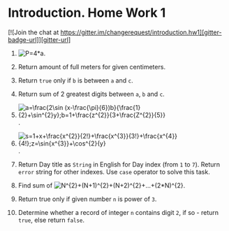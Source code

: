 Introduction. Home Work 1
=========================

[![Join the chat at https://gitter.im/changerequest/introduction.hw1][gitter-badge-url]][gitter-url]

1. ![P=4*a][task1].

1. Return amount of full meters for given centimeters.

1. Return `true` only if `b` is between `a` and `c`.

1. Return sum of 2 greatest digits between `a`, `b` and `c`.
 
1. ![a=\frac{2\sin (x-\frac{\pi}{6})b}{\frac{1}{2}+\sin^{2}y};b=1+\frac{z^{2}}{3+\frac{Z^{2}}{5}}][task5].

1. ![s=1+x+\frac{x^{2}}{2!}+\frac{x^{3}}{3!}+\frac{x^{4}}{4!};z=\sin{x^{3}}+\cos^{2}{y}][task6].

1. Return Day title as `String` in English for Day index (from `1` to `7`).
Return `error` string for other indexes. 
Use `case` operator to solve this task.

1. Find sum of ![N^{2}+(N+1)^{2}+(N+2)^{2}+...+(2*N)^{2}][task8].

1. Return true only if given number `n` is power of `3`.

1. Determine whether a record of integer `n` contains digit `2`, if so - return `true`, else return `false`.

[task1]: https://github.com/ChangeRequest/hw1/raw/master/.images/task1.png
[task5]: https://github.com/ChangeRequest/hw1/raw/master/.images/task5.png
[task6]: https://github.com/ChangeRequest/hw1/raw/master/.images/task6.png
[task8]: https://github.com/ChangeRequest/hw1/raw/master/.images/task8.png
[gitter-badge-url]: https://badges.gitter.im/changerequest/introduction.hw1.svg
[gitter-url]: https://gitter.im/changerequest/introduction.hw1?utm_source=badge&utm_medium=badge&utm_campaign=pr-badge&utm_content=badge
